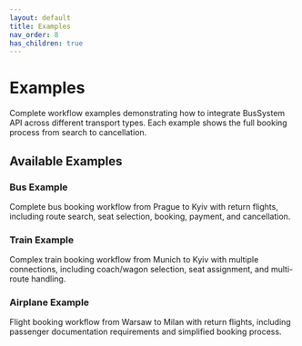 ```yaml
---
layout: default
title: Examples
nav_order: 8
has_children: true
---
```


# Examples

Complete workflow examples demonstrating how to integrate BusSystem API across different transport types. Each example shows the full booking process from search to cancellation.

## Available Examples

### Bus Example
Complete bus booking workflow from Prague to Kyiv with return flights, including route search, seat selection, booking, payment, and cancellation.

### Train Example  
Complex train booking workflow from Munich to Kyiv with multiple connections, including coach/wagon selection, seat assignment, and multi-route handling.

### Airplane Example
Flight booking workflow from Warsaw to Milan with return flights, including passenger documentation requirements and simplified booking process.